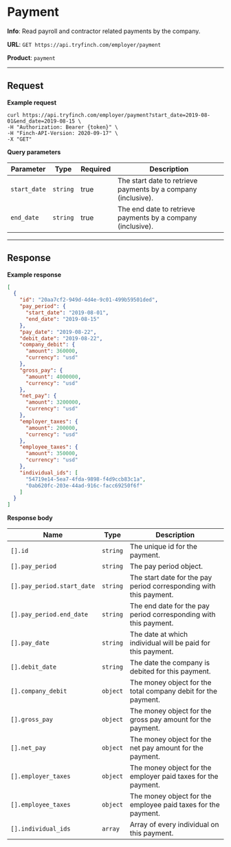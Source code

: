 # Payment

**Info**: Read payroll and contractor related payments by the company.

**URL**: `GET https://api.tryfinch.com/employer/payment`

**Product**: `payment`

***

## Request

**Example request**

```shell
curl https://api.tryfinch.com/employer/payment?start_date=2019-08-01&end_date=2019-08-15 \
-H "Authorization: Bearer {token}" \
-H "Finch-API-Version: 2020-09-17" \
-X "GET"
```

**Query parameters**

Parameter | Type | Required | Description
----------|------|----------|------------
`start_date` | `string` | true | The start date to retrieve payments by a company (inclusive).
`end_date` | `string` | true | The end date to retrieve payments by a company (inclusive). 

***

## Response

**Example response**

```json
[
  {
    "id": "20aa7cf2-949d-4d4e-9c01-499b59501ded",
    "pay_period": {
      "start_date": "2019-08-01",
      "end_date": "2019-08-15"
    },
    "pay_date": "2019-08-22",
    "debit_date": "2019-08-22",
    "company_debit": {
      "amount": 360000,
      "currency": "usd"
    },
    "gross_pay": {
      "amount": 4000000,
      "currency": "usd"
    },
    "net_pay": {
      "amount": 3200000,
      "currency": "usd"
    },
    "employer_taxes": {
      "amount": 200000,
      "currency": "usd"
    },
    "employee_taxes": {
      "amount": 350000,
      "currency": "usd"
    },
    "individual_ids": [
      "54719e14-5ea7-4fda-9898-f4d9ccb83c1a",
      "0ab620fc-203e-44ad-916c-facc69250f6f"
    ]
  }
]
```

**Response body**

Name | Type | Description
-----|------|--------------
`[].id` | `string` | The unique id for the payment.
`[].pay_period` | `string` | The pay period object.
`[].pay_period.start_date` | `string` | The start date for the pay period corresponding with this payment.
`[].pay_period.end_date` | `string` | The end date for the pay period corresponding with this payment.
`[].pay_date` | `string` | The date at which individual will be paid for this payment.
`[].debit_date` | `string` | The date the company is debited for this payment.
`[].company_debit` | `object` | The money object for the total company debit for the payment.
`[].gross_pay` | `object` | The money object for the gross pay amount for the payment.
`[].net_pay` | `object` | The money object for the net pay amount for the payment.
`[].employer_taxes` | `object` | The money object for the employer paid taxes for the payment.
`[].employee_taxes` | `object` | The money object for the employee paid taxes for the payment.
`[].individual_ids` | `array` | Array of every individual on this payment.
